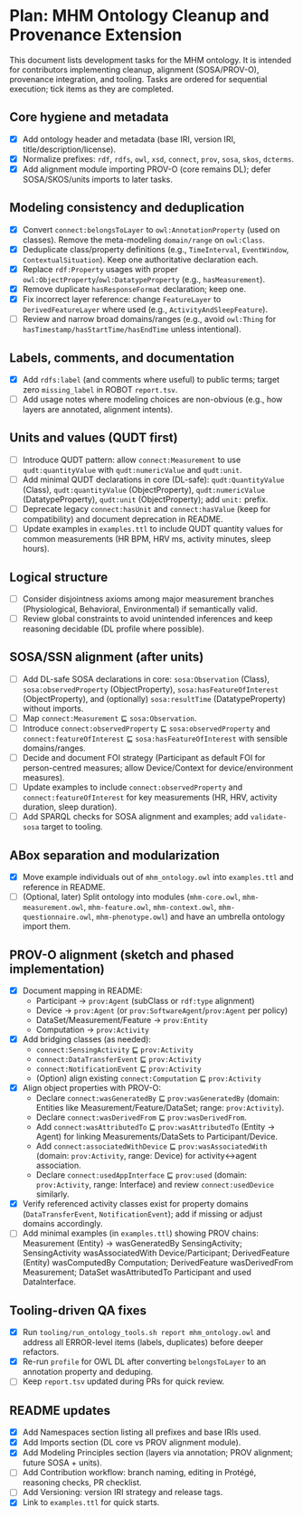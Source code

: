 # Plan: MHM Ontology Cleanup and Provenance Extension

This document lists development tasks for the MHM ontology. It is intended for contributors implementing cleanup, alignment (SOSA/PROV-O), provenance integration, and tooling. Tasks are ordered for sequential execution; tick items as they are completed.

## Core hygiene and metadata

- [x] Add ontology header and metadata (base IRI, version IRI, title/description/license).
- [x] Normalize prefixes: `rdf`, `rdfs`, `owl`, `xsd`, `connect`, `prov`, `sosa`, `skos`, `dcterms`.
- [x] Add alignment module importing PROV-O (core remains DL); defer SOSA/SKOS/units imports to later tasks.

## Modeling consistency and deduplication

- [x] Convert `connect:belongsToLayer` to `owl:AnnotationProperty` (used on classes). Remove the meta-modeling `domain/range` on `owl:Class`.
- [x] Deduplicate class/property definitions (e.g., `TimeInterval`, `EventWindow`, `ContextualSituation`). Keep one authoritative declaration each.
- [x] Replace `rdf:Property` usages with proper `owl:ObjectProperty`/`owl:DatatypeProperty` (e.g., `hasMeasurement`).
- [x] Remove duplicate `hasResponseFormat` declaration; keep one.
- [x] Fix incorrect layer reference: change `FeatureLayer` to `DerivedFeatureLayer` where used (e.g., `ActivityAndSleepFeature`).
- [ ] Review and narrow broad domains/ranges (e.g., avoid `owl:Thing` for `hasTimestamp/hasStartTime/hasEndTime` unless intentional).

## Labels, comments, and documentation

- [x] Add `rdfs:label` (and comments where useful) to public terms; target zero `missing_label` in ROBOT `report.tsv`.
- [ ] Add usage notes where modeling choices are non-obvious (e.g., how layers are annotated, alignment intents).

## Units and values (QUDT first)

- [ ] Introduce QUDT pattern: allow `connect:Measurement` to use `qudt:quantityValue` with `qudt:numericValue` and `qudt:unit`.
- [ ] Add minimal QUDT declarations in core (DL-safe): `qudt:QuantityValue` (Class), `qudt:quantityValue` (ObjectProperty), `qudt:numericValue` (DatatypeProperty), `qudt:unit` (ObjectProperty); add `unit:` prefix.
- [ ] Deprecate legacy `connect:hasUnit` and `connect:hasValue` (keep for compatibility) and document deprecation in README.
- [ ] Update examples in `examples.ttl` to include QUDT quantity values for common measurements (HR BPM, HRV ms, activity minutes, sleep hours).

## Logical structure

- [ ] Consider disjointness axioms among major measurement branches (Physiological, Behavioral, Environmental) if semantically valid.
- [ ] Review global constraints to avoid unintended inferences and keep reasoning decidable (DL profile where possible).

## SOSA/SSN alignment (after units)

- [ ] Add DL-safe SOSA declarations in core: `sosa:Observation` (Class), `sosa:observedProperty` (ObjectProperty), `sosa:hasFeatureOfInterest` (ObjectProperty), and (optionally) `sosa:resultTime` (DatatypeProperty) without imports.
- [ ] Map `connect:Measurement` ⊑ `sosa:Observation`.
- [ ] Introduce `connect:observedProperty` ⊑ `sosa:observedProperty` and `connect:featureOfInterest` ⊑ `sosa:hasFeatureOfInterest` with sensible domains/ranges.
- [ ] Decide and document FOI strategy (Participant as default FOI for person-centred measures; allow Device/Context for device/environment measures).
- [ ] Update examples to include `connect:observedProperty` and `connect:featureOfInterest` for key measurements (HR, HRV, activity duration, sleep duration).
- [ ] Add SPARQL checks for SOSA alignment and examples; add `validate-sosa` target to tooling.

## ABox separation and modularization

- [x] Move example individuals out of `mhm_ontology.owl` into `examples.ttl` and reference in README.
- [ ] (Optional, later) Split ontology into modules (`mhm-core.owl`, `mhm-measurement.owl`, `mhm-feature.owl`, `mhm-context.owl`, `mhm-questionnaire.owl`, `mhm-phenotype.owl`) and have an umbrella ontology import them.

## PROV-O alignment (sketch and phased implementation)

- [x] Document mapping in README: 
  - Participant → `prov:Agent` (subClass or `rdf:type` alignment)
  - Device → `prov:Agent` (or `prov:SoftwareAgent`/`prov:Agent` per policy)
  - DataSet/Measurement/Feature → `prov:Entity`
  - Computation → `prov:Activity`
- [x] Add bridging classes (as needed): 
  - `connect:SensingActivity` ⊑ `prov:Activity`
  - `connect:DataTransferEvent` ⊑ `prov:Activity`
  - `connect:NotificationEvent` ⊑ `prov:Activity`
  - (Option) align existing `connect:Computation` ⊑ `prov:Activity`
- [x] Align object properties with PROV-O: 
  - Declare `connect:wasGeneratedBy` ⊑ `prov:wasGeneratedBy` (domain: Entities like Measurement/Feature/DataSet; range: `prov:Activity`).
  - Declare `connect:wasDerivedFrom` ⊑ `prov:wasDerivedFrom`.
  - Add `connect:wasAttributedTo` ⊑ `prov:wasAttributedTo` (Entity → Agent) for linking Measurements/DataSets to Participant/Device.
  - Add `connect:associatedWithDevice` ⊑ `prov:wasAssociatedWith` (domain: `prov:Activity`, range: Device) for activity↔agent association.
  - Declare `connect:usedAppInterface` ⊑ `prov:used` (domain: `prov:Activity`, range: Interface) and review `connect:usedDevice` similarly.
- [x] Verify referenced activity classes exist for property domains (`DataTransferEvent`, `NotificationEvent`); add if missing or adjust domains accordingly.
- [ ] Add minimal examples (in `examples.ttl`) showing PROV chains: Measurement (Entity) → wasGeneratedBy SensingActivity; SensingActivity wasAssociatedWith Device/Participant; DerivedFeature (Entity) wasComputedBy Computation; DerivedFeature wasDerivedFrom Measurement; DataSet wasAttributedTo Participant and used DataInterface.

## Tooling-driven QA fixes

- [x] Run `tooling/run_ontology_tools.sh report mhm_ontology.owl` and address all ERROR-level items (labels, duplicates) before deeper refactors.
- [x] Re-run `profile` for OWL DL after converting `belongsToLayer` to an annotation property and deduping.
- [ ] Keep `report.tsv` updated during PRs for quick review.

## README updates

- [x] Add Namespaces section listing all prefixes and base IRIs used.
- [x] Add Imports section (DL core vs PROV alignment module).
- [x] Add Modeling Principles section (layers via annotation; PROV alignment; future SOSA + units).
- [ ] Add Contribution workflow: branch naming, editing in Protégé, reasoning checks, PR checklist.
- [ ] Add Versioning: version IRI strategy and release tags.
- [x] Link to `examples.ttl` for quick starts.
